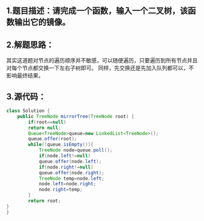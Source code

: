 ## 1.题目描述：请完成一个函数，输入一个二叉树，该函数输出它的镜像。

## 2.解题思路：
   其实这道题对节点的遍历顺序并不敏感，可以随便遍历，只要遍历到所有节点并且对每个节点都交换一下左右子树即可。
   同样，先交换还是先加入队列都可以，不影响最终结果。
## 3.源代码：
```java
class Solution {
    public TreeNode mirrorTree(TreeNode root) {
        if(root==null)
        return null;
        Queue<TreeNode>queue=new LinkedList<TreeNode>();
        queue.offer(root);
        while(!queue.isEmpty()){
            TreeNode node=queue.poll();
            if(node.left!=null)
            queue.offer(node.left);
            if(node.right!=null)
            queue.offer(node.right);
            TreeNode temp=node.left;
            node.left=node.right;
            node.right=temp;
        }
        return root;
}
}
```
